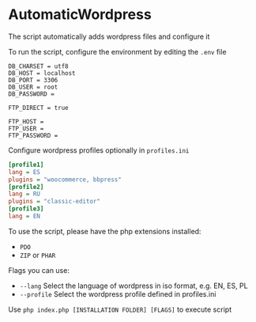 # AutomaticWordpress
The script automatically adds wordpress files and configure it

To run the script, configure the environment by editing the `.env` file
```
DB_CHARSET = utf8
DB_HOST = localhost
DB_PORT = 3306
DB_USER = root
DB_PASSWORD = 

FTP_DIRECT = true

FTP_HOST = 
FTP_USER =
FTP_PASSWORD =
```

Configure wordpress profiles optionally in `profiles.ini`
```ini
[profile1]
lang = ES
plugins = "woocommerce, bbpress"
[profile2]
lang = RU
plugins = "classic-editor"
[profile3]
lang = EN
```

To use the script, please have the php extensions installed:
* `PDO`
* `ZIP` or `PHAR`

Flags you can use:
* `--lang` Select the language of wordpress in iso format, e.g. EN, ES, PL
* `--profile` Select the wordpress profile defined in profiles.ini

Use `php index.php [INSTALLATION FOLDER] [FLAGS]` to execute script
